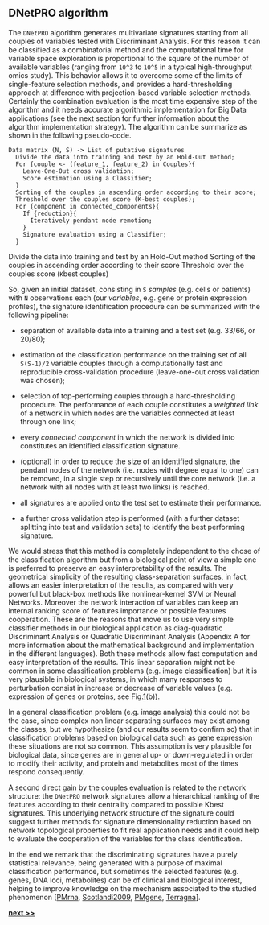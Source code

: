 ## DNetPRO algorithm

The `DNetPRO` algorithm generates multivariate signatures starting from all couples of variables tested with Discriminant Analysis.
For this reason it can be classified as a combinatorial method and the computational time for variable space exploration is proportional to the square of the number of available variables (ranging from `10^3` to `10^5` in a typical high-throughput omics study).
This behavior allows it to overcome some of the limits of single-feature selection methods, and provides a hard-thresholding approach at difference with projection-based variable selection methods.
Certainly the combination evaluation is the most time expensive step of the algorithm and it needs accurate algorithmic implementation for Big Data applications (see the next section for further information about the algorithm implementation strategy).
The algorithm can be summarize as shown in the following pseudo-code.

```
Data matrix (N, S) -> List of putative signatures
  Divide the data into training and test by an Hold-Out method;
  For {couple <- (feature_1, feature_2) in Couples}{
    Leave-One-Out cross validation;
    Score estimation using a Classifier;
  }
  Sorting of the couples in ascending order according to their score;
  Threshold over the couples score (K-best couples);
  For {component in connected_components}{
    If {reduction}{
      Iteratively pendant node remotion;
    }
    Signature evaluation using a Classifier;
  }
```

Divide the data into training and test by an Hold-Out method Sorting of the couples in ascending order according to their score Threshold over the couples score (`K`best couples)

So, given an initial dataset, consisting in `S` *samples* (e.g. cells or patients) with `N` observations each (our *variables*, e.g. gene or protein expression profiles), the signature identification procedure can be summarized with the following pipeline:

- separation of available data into a training and a test set (e.g. 33/66, or 20/80);

- estimation of the classification performance on the training set of all `S(S-1)/2` variable couples through a computationally fast and reproducible cross-validation procedure (leave-one-out cross validation was chosen);

- selection of top-performing couples through a hard-thresholding procedure.
  The performance of each couple constitutes a *weighted link* of a network in which nodes are the variables connected at least through one link;

- every *connected component* in which the network is divided into constitutes an identified classification signature.

- (optional) in order to reduce the size of an identified signature, the pendant nodes of the network (i.e. nodes with degree equal to one) can be removed, in a single step or recursively until the core network (i.e. a network with all nodes with at least two links) is reached.

- all signatures are applied onto the test set to estimate their performance.

- a further cross validation step is performed (with a further dataset splitting into test and validation sets) to identify the best performing signature.

We would stress that this method is completely independent to the chose of the classification algorithm but from a biological point of view a simple one is preferred to preserve an easy interpretability of the results.
The geometrical simplicity of the resulting class-separation surfaces, in fact, allows an easier interpretation of the results, as compared with very powerful but black-box methods like nonlinear-kernel SVM or Neural Networks.
Moreover the network interaction of variables can keep an internal ranking score of features importance or possible features cooperation.
These are the reasons that move us to use very simple classifier methods in our biological application as diag-quadratic Discriminant Analysis or Quadratic Discriminant Analysis (Appendix A for more information about the mathematical background and
implementation in the different languages).
Both these methods allow fast computation and easy interpretation of the results.
This linear separation might not be common in some classification problems (e.g. image classification) but it is very plausible in biological systems, in which many responses to perturbation consist in increase or decrease of variable values (e.g. expression of genes or proteins, see Fig.[1](../../../../img/expression.svg)(b)).

In a general classification problem (e.g. image analysis) this could not be the case, since complex non linear separating surfaces may exist among the classes, but we hypothesize (and our results seem to confirm so) that in classification problems based on biological data such as gene expression these situations are not so common.
This assumption is very plausible for biological data, since genes are in general up- or down-regulated in order to modify their activity, and protein and metabolites most of the times respond consequently.

A second direct gain by the couples evaluation is related to the network structure: the `DNetPRO` network signatures allow a hierarchical ranking of the features according to their centrality compared to possible Kbest signatures.
This underlying network structure of the signature could suggest further methods for signature dimensionality reduction based on network topological properties to fit real application needs and it could help to evaluate the cooperation of the variables for the class identification.

In the end we remark that the discriminating signatures have a purely statistical relevance, being generated with a purpose of maximal classification performance, but sometimes the selected features (e.g. genes, DNA loci, metabolites) can be of clinical and biological interest, helping to improve knowledge on the mechanism associated to the studied phenomenon [[PMrna](https://genome.cshlp.org/content/early/2013/10/02/gr.155192.113.abstract), [Scotlandi2009](https://doi.org/10.1200/JCO.2008.19.2542), [PMgene](https://www.ncbi.nlm.nih.gov/pubmed/26297486), [Terragna](https://www.ncbi.nlm.nih.gov/pubmed/26575327)].


[**next >>**](./ToyModel.md)
